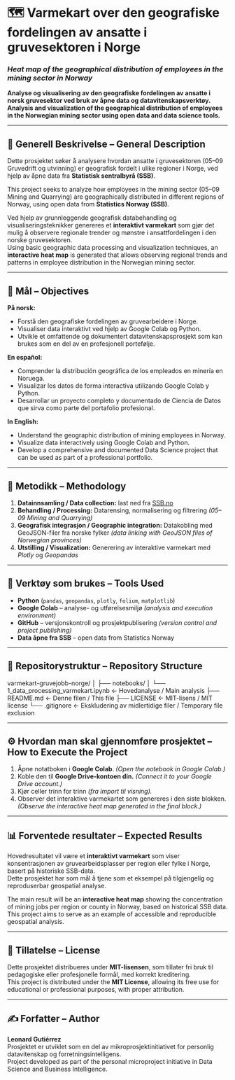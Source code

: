 # 🗺️ Varmekart over den geografiske fordelingen av ansatte i gruvesektoren i Norge  
### *Heat map of the geographical distribution of employees in the mining sector in Norway*

**Analyse og visualisering av den geografiske fordelingen av ansatte i norsk gruvesektor ved bruk av åpne data og datavitenskapsverktøy.**  
**Analysis and visualization of the geographical distribution of employees in the Norwegian mining sector using open data and data science tools.**

---

## 📘 Generell Beskrivelse – General Description  
Dette prosjektet søker å analysere hvordan ansatte i gruvesektoren (05–09 Gruvedrift og utvinning) er geografisk fordelt i ulike regioner i Norge, ved hjelp av åpne data fra **Statistisk sentralbyrå (SSB)**.  

This project seeks to analyze how employees in the mining sector (05–09 Mining and Quarrying) are geographically distributed in different regions of Norway, using open data from **Statistics Norway (SSB)**.  

Ved hjelp av grunnleggende geografisk databehandling og visualiseringsteknikker genereres et **interaktivt varmekart** som gjør det mulig å observere regionale trender og mønstre i ansattfordelingen i den norske gruvesektoren.  
Using basic geographic data processing and visualization techniques, an **interactive heat map** is generated that allows observing regional trends and patterns in employee distribution in the Norwegian mining sector.

---

## 🎯 Mål – Objectives  

**På norsk:**  
- Forstå den geografiske fordelingen av gruvearbeidere i Norge.  
- Visualiser data interaktivt ved hjelp av Google Colab og Python.  
- Utvikle et omfattende og dokumentert datavitenskapsprosjekt som kan brukes som en del av en profesjonell portefølje.  

**En español:**  
- Comprender la distribución geográfica de los empleados en minería en Noruega.  
- Visualizar los datos de forma interactiva utilizando Google Colab y Python.  
- Desarrollar un proyecto completo y documentado de Ciencia de Datos que sirva como parte del portafolio profesional.  

**In English:**  
- Understand the geographic distribution of mining employees in Norway.  
- Visualize data interactively using Google Colab and Python.  
- Develop a comprehensive and documented Data Science project that can be used as part of a professional portfolio.

---

## 🧠 Metodikk – Methodology  
1. **Datainnsamling / Data collection:** last ned fra [SSB.no](https://www.ssb.no/arbeid-og-lonn/sysselsetting/statistikk/arbeidskraftundersokelsen)  
2. **Behandling / Processing:** Datarensing, normalisering og filtrering *(05–09 Mining and Quarrying)*  
3. **Geografisk integrasjon / Geographic integration:** Datakobling med GeoJSON-filer fra norske fylker *(data linking with GeoJSON files of Norwegian provinces)*  
4. **Utstilling / Visualization:** Generering av interaktive varmekart med *Plotly* og *Geopandas*  

---

## 🧰 Verktøy som brukes – Tools Used  
- **Python** (`pandas`, `geopandas`, `plotly`, `folium`, `matplotlib`)  
- **Google Colab** – analyse- og utførelsesmiljø *(analysis and execution environment)*  
- **GitHub** – versjonskontroll og prosjektpublisering *(version control and project publishing)*  
- **Data åpne fra SSB** – open data from Statistics Norway  

---

## 📁 Repositorystruktur – Repository Structure  
varmekart-gruvejobb-norge/
│
├── notebooks/
│   └── 1_data_processing_varmekart.ipynb   ← Hovedanalyse / Main analysis
├── README.md                               ← Denne filen / This file
├── LICENSE                                 ← MIT-lisens / MIT license
└── .gitignore                              ← Ekskludering av midlertidige filer / Temporary file exclusion

---

## ⚙️ Hvordan man skal gjennomføre prosjektet – How to Execute the Project  
1. Åpne notatboken i **Google Colab**. *(Open the notebook in Google Colab.)*  
2. Koble den til **Google Drive-kontoen din.** *(Connect it to your Google Drive account.)*  
3. Kjør celler trinn for trinn *(fra import til visning).*  
4. Observer det interaktive varmekartet som genereres i den siste blokken. *(Observe the interactive heat map generated in the final block.)*

---

## 📊 Forventede resultater – Expected Results  
Hovedresultatet vil være et **interaktivt varmekart** som viser konsentrasjonen av gruvearbeidsplasser per region eller fylke i Norge, basert på historiske SSB-data.  
Dette prosjektet har som mål å tjene som et eksempel på tilgjengelig og reproduserbar geospatial analyse.  

The main result will be an **interactive heat map** showing the concentration of mining jobs per region or county in Norway, based on historical SSB data. This project aims to serve as an example of accessible and reproducible geospatial analysis.  

---

## 🧾 Tillatelse – License  
Dette prosjektet distribueres under **MIT-lisensen**, som tillater fri bruk til pedagogiske eller profesjonelle formål, med korrekt kreditering.  
This project is distributed under the **MIT License**, allowing its free use for educational or professional purposes, with proper attribution.  

---

## ✍️ Forfatter – Author  
**Leonard Gutiérrez**  
Prosjektet er utviklet som en del av mikroprosjektinitiativet for personlig datavitenskap og forretningsintelligens.  
Project developed as part of the personal microproject initiative in Data Science and Business Intelligence.  
